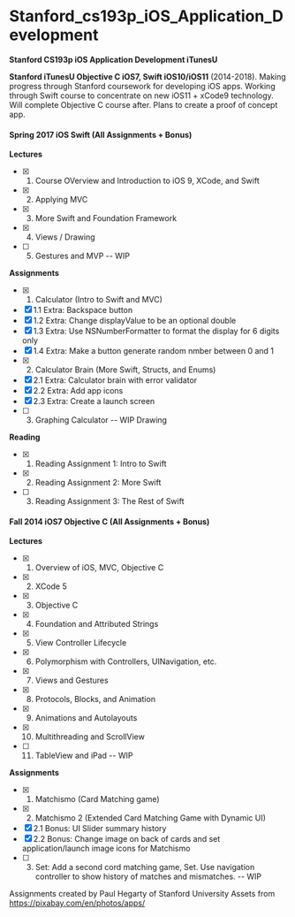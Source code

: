 # Stanford_cs193p_iOS_Application_Development

**Stanford CS193p iOS Application Development iTunesU**

**Stanford iTunesU Objective C iOS7, Swift iOS10/iOS11** (2014-2018). Making progress through Stanford coursework for developing iOS apps. Working through Swift course to concentrate on new iOS11 + xCode9 technology. Will complete Objective C course after. Plans to create a proof of concept app.

####  Spring 2017 iOS Swift (All Assignments + Bonus)
**Lectures**
- [x] 1. Course OVerview and Introduction to iOS 9, XCode, and Swift
- [x] 2. Applying MVC
- [x] 3. More Swift and Foundation Framework
- [x] 4. Views / Drawing
- [ ] 5. Gestures and MVP -- WIP

**Assignments**
- [x] 1. Calculator (Intro to Swift and MVC)
- [x] 1.1 Extra: Backspace button
- [x] 1.2 Extra: Change displayValue to be an optional double
- [x] 1.3 Extra: Use NSNumberFormatter to format the display for 6 digits only
- [x] 1.4 Extra: Make a button generate random nmber between 0 and 1
- [x] 2. Calculator Brain (More Swift, Structs, and Enums) 
- [x] 2.1 Extra: Calculator brain with error validator
- [x] 2.2 Extra: Add app icons
- [x] 2.3 Extra: Create a launch screen
- [ ] 3. Graphing Calculator -- WIP Drawing

**Reading**
- [x] 1. Reading Assignment 1: Intro to Swift
- [x] 2. Reading Assignment 2: More Swift
- [ ] 3. Reading Assignment 3: The Rest of Swift

#### Fall 2014 iOS7 Objective C (All Assignments + Bonus)
**Lectures**
- [x] 1. Overview of iOS, MVC, Objective C
- [x] 2. XCode 5
- [x] 3. Objective C
- [x] 4. Foundation and Attributed Strings
- [x] 5. View Controller Lifecycle
- [x] 6. Polymorphism with Controllers, UINavigation, etc.
- [x] 7. Views and Gestures
- [x] 8. Protocols, Blocks, and Animation
- [x] 9. Animations and Autolayouts
- [x] 10. Multithreading and ScrollView
- [ ] 11. TableView and iPad -- WIP

**Assignments**
- [x] 1. Matchismo (Card Matching game)
- [x] 2. Matchismo 2 (Extended Card Matching Game with Dynamic UI) 
- [x] 2.1 Bonus:  UI Slider summary history 
- [x] 2.2 Bonus: Change image on back of cards and set application/launch image icons for Matchismo
- [ ] 3. Set: Add a second cord matching game, Set. Use navigation controller to show history of matches and mismatches. -- WIP


Assignments created by Paul Hegarty of Stanford University
Assets from https://pixabay.com/en/photos/apps/
